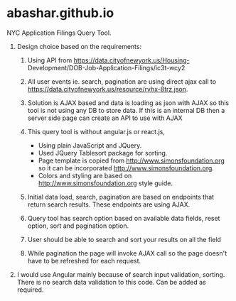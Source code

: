 # abashar.github.io
NYC Application Filings Query Tool.

 1. Design choice based on the requirements: 
	
    1) Using API from https://data.cityofnewyork.us/Housing-
    Development/DOB-Job-Application-Filings/ic3t-wcy2
	
    2) All user events ie. search, pagination are using direct ajax call to https://data.cityofnewyork.us/resource/rvhx-8trz.json.
	
    3) Solution is AJAX based and data is loading as json with AJAX so this tool is not using any DB to store data. 
	If this is an internal DB then a server side page can create an API to use with AJAX 
	
    4) This query tool is without angular.js or react.js, 
		- Using plain JavaScript and JQuery. 
		- Used JQuery Tablesort package for sorting. 
		- Page template is copied from http://www.simonsfoundation.org so it can be incorporated http://www.simonsfoundation.org. 
		- Colors and styling are based on http://www.simonsfoundation.org style guide.
	
    5) Initial data load, search, pagination are based on endpoints that return search results. These endpoints are using AJAX.
	
    6) Query tool has search option based on available data fields, reset option, sort and pagination option. 
	
	7) User should be able to search and sort your results on all the field

    8) While pagination the page will invoke AJAX call so the page doesn't have to be refreshed for each request. 
	


2. I would use Angular mainly because of search input validation, sorting. There is no search data validation to this code. Can be added as required.
